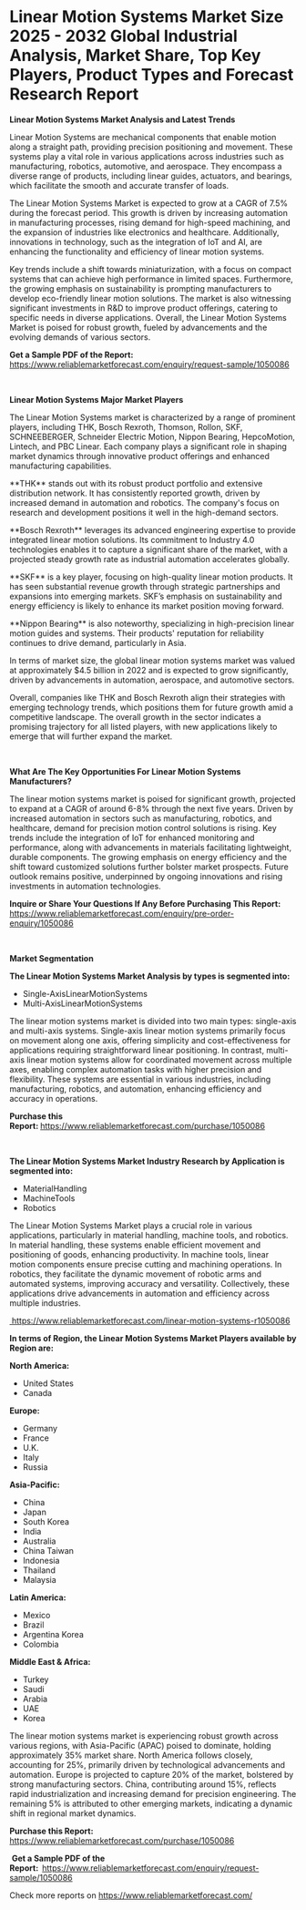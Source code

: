 <p><h1>Linear Motion Systems Market Size 2025 - 2032 Global Industrial Analysis, Market Share, Top Key Players, Product Types and Forecast Research Report</h1></p><p><strong>Linear Motion Systems Market Analysis and Latest Trends</strong></p>
<p><p>Linear Motion Systems are mechanical components that enable motion along a straight path, providing precision positioning and movement. These systems play a vital role in various applications across industries such as manufacturing, robotics, automotive, and aerospace. They encompass a diverse range of products, including linear guides, actuators, and bearings, which facilitate the smooth and accurate transfer of loads.</p><p>The Linear Motion Systems Market is expected to grow at a CAGR of 7.5% during the forecast period. This growth is driven by increasing automation in manufacturing processes, rising demand for high-speed machining, and the expansion of industries like electronics and healthcare. Additionally, innovations in technology, such as the integration of IoT and AI, are enhancing the functionality and efficiency of linear motion systems.</p><p>Key trends include a shift towards miniaturization, with a focus on compact systems that can achieve high performance in limited spaces. Furthermore, the growing emphasis on sustainability is prompting manufacturers to develop eco-friendly linear motion solutions. The market is also witnessing significant investments in R&D to improve product offerings, catering to specific needs in diverse applications. Overall, the Linear Motion Systems Market is poised for robust growth, fueled by advancements and the evolving demands of various sectors.</p></p>
<p><strong>Get a Sample PDF of the Report:&nbsp;</strong> <a href="https://www.reliablemarketforecast.com/enquiry/request-sample/1050086?utm_campaign=2267&utm_medium=2&utm_source=Github&utm_content=ia&utm_term=16022025&utm_id=linear-motion-systems">https://www.reliablemarketforecast.com/enquiry/request-sample/1050086</a></p>
<p>&nbsp;</p>
<p><strong>Linear Motion Systems Major Market Players</strong></p>
<p><p>The Linear Motion Systems market is characterized by a range of prominent players, including THK, Bosch Rexroth, Thomson, Rollon, SKF, SCHNEEBERGER, Schneider Electric Motion, Nippon Bearing, HepcoMotion, Lintech, and PBC Linear. Each company plays a significant role in shaping market dynamics through innovative product offerings and enhanced manufacturing capabilities.</p><p>**THK** stands out with its robust product portfolio and extensive distribution network. It has consistently reported growth, driven by increased demand in automation and robotics. The company's focus on research and development positions it well in the high-demand sectors.</p><p>**Bosch Rexroth** leverages its advanced engineering expertise to provide integrated linear motion solutions. Its commitment to Industry 4.0 technologies enables it to capture a significant share of the market, with a projected steady growth rate as industrial automation accelerates globally.</p><p>**SKF** is a key player, focusing on high-quality linear motion products. It has seen substantial revenue growth through strategic partnerships and expansions into emerging markets. SKF’s emphasis on sustainability and energy efficiency is likely to enhance its market position moving forward.</p><p>**Nippon Bearing** is also noteworthy, specializing in high-precision linear motion guides and systems. Their products' reputation for reliability continues to drive demand, particularly in Asia.</p><p>In terms of market size, the global linear motion systems market was valued at approximately $4.5 billion in 2022 and is expected to grow significantly, driven by advancements in automation, aerospace, and automotive sectors.</p><p>Overall, companies like THK and Bosch Rexroth align their strategies with emerging technology trends, which positions them for future growth amid a competitive landscape. The overall growth in the sector indicates a promising trajectory for all listed players, with new applications likely to emerge that will further expand the market.</p></p>
<p>&nbsp;</p>
<p><strong>What Are The Key Opportunities For Linear Motion Systems Manufacturers?</strong></p>
<p><p>The linear motion systems market is poised for significant growth, projected to expand at a CAGR of around 6-8% through the next five years. Driven by increased automation in sectors such as manufacturing, robotics, and healthcare, demand for precision motion control solutions is rising. Key trends include the integration of IoT for enhanced monitoring and performance, along with advancements in materials facilitating lightweight, durable components. The growing emphasis on energy efficiency and the shift toward customized solutions further bolster market prospects. Future outlook remains positive, underpinned by ongoing innovations and rising investments in automation technologies.</p></p>
<p><strong>Inquire or Share Your Questions If Any Before Purchasing This Report:</strong> <a href="https://www.reliablemarketforecast.com/enquiry/pre-order-enquiry/1050086?utm_campaign=2267&utm_medium=2&utm_source=Github&utm_content=ia&utm_term=16022025&utm_id=linear-motion-systems">https://www.reliablemarketforecast.com/enquiry/pre-order-enquiry/1050086</a></p>
<p>&nbsp;</p>
<p><strong>Market Segmentation</strong></p>
<p><strong>The Linear Motion Systems Market Analysis by types is segmented into:</strong></p>
<p><ul><li>Single-AxisLinearMotionSystems</li><li>Multi-AxisLinearMotionSystems</li></ul></p>
<p><p>The linear motion systems market is divided into two main types: single-axis and multi-axis systems. Single-axis linear motion systems primarily focus on movement along one axis, offering simplicity and cost-effectiveness for applications requiring straightforward linear positioning. In contrast, multi-axis linear motion systems allow for coordinated movement across multiple axes, enabling complex automation tasks with higher precision and flexibility. These systems are essential in various industries, including manufacturing, robotics, and automation, enhancing efficiency and accuracy in operations.</p></p>
<p><strong>Purchase this Report:&nbsp;</strong><a href="https://www.reliablemarketforecast.com/purchase/1050086?utm_campaign=2267&utm_medium=2&utm_source=Github&utm_content=ia&utm_term=16022025&utm_id=linear-motion-systems">https://www.reliablemarketforecast.com/purchase/1050086</a></p>
<p>&nbsp;</p>
<p><strong>The Linear Motion Systems Market Industry Research by Application is segmented into:</strong></p>
<p><ul><li>MaterialHandling</li><li>MachineTools</li><li>Robotics</li></ul></p>
<p><p>The Linear Motion Systems Market plays a crucial role in various applications, particularly in material handling, machine tools, and robotics. In material handling, these systems enable efficient movement and positioning of goods, enhancing productivity. In machine tools, linear motion components ensure precise cutting and machining operations. In robotics, they facilitate the dynamic movement of robotic arms and automated systems, improving accuracy and versatility. Collectively, these applications drive advancements in automation and efficiency across multiple industries.</p></p>
<p><a href="https://www.reliablemarketforecast.com/linear-motion-systems-r1050086?utm_campaign=2267&utm_medium=2&utm_source=Github&utm_content=ia&utm_term=16022025&utm_id=linear-motion-systems">&nbsp;https://www.reliablemarketforecast.com/linear-motion-systems-r1050086</a></p>
<p><strong>In terms of Region, the Linear Motion Systems Market Players available by Region are:</strong></p>
<p>
    <p> <strong> North America: </strong>
        <ul>
            <li>United States</li>
            <li>Canada</li>
        </ul>
        </p> 
    <p> <strong> Europe: </strong>
        <ul>
            <li>Germany</li>
            <li>France</li>
            <li>U.K.</li>
            <li>Italy</li>
            <li>Russia</li>
        </ul>
        </p> 
    <p> <strong> Asia-Pacific: </strong>
        <ul>
            <li>China</li>
            <li>Japan</li>
            <li>South Korea</li>
            <li>India</li>
            <li>Australia</li>
            <li>China Taiwan</li>
            <li>Indonesia</li>
            <li>Thailand</li>
            <li>Malaysia</li>
        </ul>
        </p> 
    <p> <strong> Latin America: </strong>
        <ul>
            <li>Mexico</li>
            <li>Brazil</li>
            <li>Argentina Korea</li>
            <li>Colombia</li>
        </ul>
        </p> 
    <p> <strong> Middle East & Africa: </strong>
        <ul>
            <li>Turkey</li>
            <li>Saudi</li>
            <li>Arabia</li>
            <li>UAE</li>
            <li>Korea</li>
        </ul>
    </p>
    </p>
<p><p>The linear motion systems market is experiencing robust growth across various regions, with Asia-Pacific (APAC) poised to dominate, holding approximately 35% market share. North America follows closely, accounting for 25%, primarily driven by technological advancements and automation. Europe is projected to capture 20% of the market, bolstered by strong manufacturing sectors. China, contributing around 15%, reflects rapid industrialization and increasing demand for precision engineering. The remaining 5% is attributed to other emerging markets, indicating a dynamic shift in regional market dynamics.</p></p>
<p><strong>Purchase this Report: </strong><a href="https://www.reliablemarketforecast.com/purchase/1050086?utm_campaign=2267&utm_medium=2&utm_source=Github&utm_content=ia&utm_term=16022025&utm_id=linear-motion-systems">https://www.reliablemarketforecast.com/purchase/1050086</a></p>
<p>&nbsp;<strong>Get a Sample PDF of the Report:&nbsp;&nbsp;</strong><a href="https://www.reliablemarketforecast.com/enquiry/request-sample/1050086?utm_campaign=2267&utm_medium=2&utm_source=Github&utm_content=ia&utm_term=16022025&utm_id=linear-motion-systems">https://www.reliablemarketforecast.com/enquiry/request-sample/1050086</a></p>
<p><strong></strong></p>
<p>Check more reports on <a href="https://www.reliablemarketforecast.com/?utm_campaign=2267&utm_medium=2&utm_source=Github&utm_content=ia&utm_term=16022025&utm_id=linear-motion-systems">https://www.reliablemarketforecast.com/</a></p>
